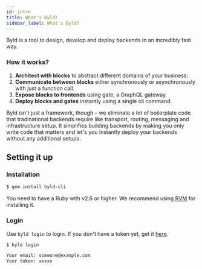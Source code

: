 ```yaml
---
id: intro
title: What's Byld?
sidebar_label: What's Byld?
---
```


Byld is a tool to design, develop and deploy backends in an incredibly fast way.

### How it works?

1. **Architect with blocks** to abstract different domains of your business.
2. **Communicate between blocks** either synchronously or asynchronously with just a function call.
3. **Expose blocks to frontends** using gate, a GraphQL gateway.
4. **Deploy blocks and gates** instantly using a single cli command.

Byld isn't just a framework, though – we eliminate a lot of boilerplate code that tradinational backends require like transport, routing, messaging and infrastructure setup. It simplifies building backends by making you only write code that matters and let's you instantly deploy your backends without any additional setups.

## Setting it up

### Installation

```sh
$ gem install byld-cli
```

You need to have a Ruby with v2.6 or higher. We recommend using [RVM](https://rvm.io/rvm/install) for installing it.


### Login

Use `byld login` to login. If you don't have a token yet, get it [here](https://letsbyld.com/signup).

```sh
$ byld login

Your email: someone@example.com
Your token: xxxxx
```

